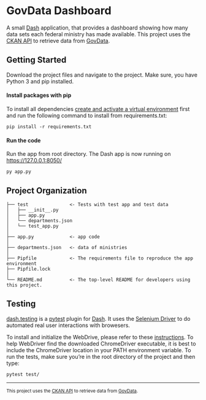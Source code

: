 GovData Dashboard
==============================

A small <a target="_blank" href="https://github.com/plotly/dash">Dash</a> application, that provides a dashboard showing how many data sets each federal ministry has made available. This project uses the <a target="_blank" href="http://docs.ckan.org/en/2.9/api/">CKAN API</a> to retrieve data from  <a target="_blank" href="https://www.govdata.de/">GovData</a>.

Getting Started 
------------
Download the project files and navigate to the project. Make sure, you have Python 3 and pip installed. 

#### Install packages with pip
To install all dependencies <a target="_blank" href="https://docs.python.org/3/library/venv.html">create and activate a virtual environment</a> first and run the following command to install from requirements.txt:

`pip install -r requirements.txt` 

#### Run the code

Run the app from root directory. The Dash app is now running on https://127.0.0.1:8050/

`py app.py`

Project Organization
------------

    ├── test               <- Tests with test app and test data 
    │   ├── __init__.py    
    │   ├── app.py         
    │   └── departments.json
    │   └── test_app.py
    │
    ├── app.py             <- app code
    │
    ├── departments.json   <- data of ministries
    │
    ├── Pipfile            <- The requirements file to reproduce the app environment
    ├── Pipfile.lock       
    │
    └── README.md          <- The top-level README for developers using this project.
    

Testing
------------

<a target="_blank" href="https://dash.plotly.com/testing">dash.testing</a> is a <a target="_blank" href="https://github.com/pytest-dev/pytest">pytest</a> plugin for <a target="_blank" href="https://github.com/plotly/dash">Dash</a>. It uses the <a target="_blank" href="https://github.com/plotly/dasht">Selenium Driver</a> to do automated real user interactions with browesers. 

To install and initialize the WebDrive, please refer to these <a target="_blank" href="https://chromedriver.chromium.org/getting-started">instructions</a>. To help WebDriver find the downloaded ChromeDriver executable, it is best to include the ChromeDriver location in your PATH environment variable. To run the tests, make sure you’re in the root directory of the project and then type:

`pytest test/`

--------

<p><small>This project uses the <a target="_blank" href="http://docs.ckan.org/en/2.9/api/">CKAN API</a> to retrieve data from  <a target="_blank" href="https://www.govdata.de/">GovData</a>.</small></p>